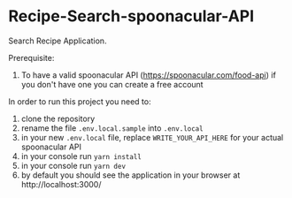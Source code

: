# Recipe-Search-spoonacular-API

Search Recipe Application. 

Prerequisite:
  1. To have a valid spoonacular API (https://spoonacular.com/food-api) if you don't have one you can create a free account

In order to run this project you need to:

 1. clone the repository
 2. rename the file `.env.local.sample` into `.env.local`
 3. in your new `.env.local` file, replace `WRITE_YOUR_API_HERE` for your actual spoonacular API
 4. in your console run `yarn install`
 5. in your console run `yarn dev`
 6. by default you should see the application in your browser at http://localhost:3000/
